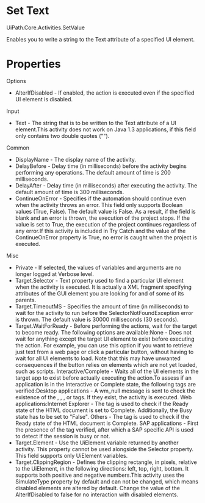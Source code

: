 ﻿# Set Text

UiPath.Core.Activities.SetValue

Enables you to write a string to the Text attribute of a specified UI element.

# Properties

Options

* AlterIfDisabled - If enabled, the action is executed even if the specified UI element is disabled.

Input

* Text - The string that is to be written to the Text attribute of a UI element.This activity does not work on Java 1.3 applications, if this field only contains two double quotes ("").

Common

* DisplayName - The display name of the activity.
* DelayBefore - Delay time (in milliseconds) before the activity begins performing any operations. The default amount of time is 200 milliseconds.
* DelayAfter - Delay time (in milliseconds) after executing the activity. The default amount of time is 300 milliseconds.
* ContinueOnError - Specifies if the automation should continue even when the activity throws an error. This field only supports Boolean values (True, False). The default value is False. As a result, if the field is blank and an error is thrown, the execution of the project stops. If the value is set to True, the execution of the project continues regardless of any error.If this activity is included in Try Catch and the value of the ContinueOnError property is True, no error is caught when the project is executed.

Misc

* Private - If selected, the values of variables and arguments are no longer logged at Verbose level.
* Target.Selector - Text property used to find a particular UI element when the activity is executed. It is actually a XML fragment specifying attributes of the GUI element you are looking for and of some of its parents.
* Target.TimeoutMS - Specifies the amount of time (in milliseconds) to wait for the activity to run before the SelectorNotFoundException error is thrown. The default value is 30000 milliseconds (30 seconds).
* Target.WaitForReady - Before performing the actions, wait for the target to become ready. The following options are available:None - Does not wait for anything except the target UI element to exist before executing the action. For example, you can use this option if you want to retrieve just text from a web page or click a particular button, without having to wait for all UI elements to load. Note that this may have unwanted consequences if the button relies on elements which are not yet loaded, such as scripts. Interactive/Complete - Waits all of the UI elements in the target app to exist before actually executing the action.To assess if an application is in the Interactive or Complete state, the following tags are verified:Desktop applications - A wm_null message is sent to check the existence of the <wnd>, <ctrl>, <java>, or <uia> tags. If they exist, the activity is executed. Web applications:Internet Explorer - The <webctrl> tag is used to check if the Ready state of the HTML document is set to Complete. Additionally, the Busy state has to be set to "False". Others - The <webctrl> tag is used to check if the Ready state of the HTML document is Complete. SAP applications - First the presence of the <wnd> tag verified, after which a SAP specific API is used to detect if the session is busy or not.
* Target.Element - Use the UiElement variable returned by another activity. This property cannot be used alongside the Selector property. This field supports only UiElement variables.
* Target.ClippingRegion - Defines the clipping rectangle, in pixels, relative to the UiElement, in the following directions: left, top, right, bottom. It supports both positive and negative numbers.This activity uses the SimulateType property by default and can not be changed, which means disabled elements are altered by default. Change the value of the AlterIfDisabled to false for no interaction with disabled elements.
